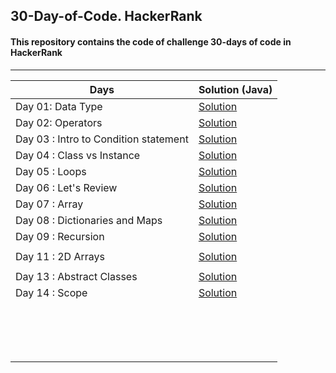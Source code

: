 ## 30-Day-of-Code. HackerRank
#### This repository contains the code of challenge 30-days of code in HackerRank

------



| Days              | Solution (Java)                                              |
| ----------------- | ------------------------------------------------------------ |
| Day 01: Data Type | [Solution](https://github.com/mohitsingla123/30-Day-of-Code.-HackerRank/blob/master/Day_01_Data_Types.java) |
| Day 02: Operators | [Solution](https://github.com/mohitsingla123/30-Day-of-Code.-HackerRank/blob/master/Day_02_Operators.java)  |
|Day 03 : Intro to Condition statement |[Solution](https://github.com/mohitsingla123/30-Day-of-Code.-HackerRank/blob/master/Day_03_Intro_To_Condition.java)|
|Day 04 : Class vs Instance |[Solution](https://github.com/mohitsingla123/30-Day-of-Code.-HackerRank/blob/master/Day_04_Classes_vs_Intance.java)|
|Day 05 : Loops     |[Solution](https://github.com/mohitsingla123/30-Day-of-Code.-HackerRank/blob/master/Day_05_Loops.java)|
|Day 06 : Let's Review |[Solution](https://github.com/mohitsingla123/30-Day-of-Code.-HackerRank/blob/master/Day_06_Lets_Review.java) |
|Day 07 : Array     | [Solution](https://github.com/mohitsingla123/30-Day-of-Code.-HackerRank/blob/master/Day_07_Array.java) |
|Day 08 : Dictionaries and Maps| [Solution](https://github.com/mohitsingla123/30-Day-of-Code.-HackerRank/blob/master/Day_08_Dictionaries_and_maps.java)|
|Day 09 : Recursion | [Solution](https://github.com/mohitsingla123/30-Day-of-Code.-HackerRank/blob/master/Day_09_Recursion.java)|
|                   |                                                              |
|Day 11 : 2D Arrays | [Solution](https://github.com/mohitsingla123/30-Day-of-Code.-HackerRank/blob/master/Day_11_2D_array.java) |
|                   |                                                              |
| Day 13 : Abstract Classes | [Solution](https://github.com/mohitsingla123/30-Day-of-Code.-HackerRank/blob/master/Day_13_Abstract_classes.java) |
| Day 14 : Scope    | [Solution](https://github.com/mohitsingla123/30-Day-of-Code.-HackerRank/blob/master/Day_14_Scope.java) |
|                   |                                                              |
|                   |                                                              |
|                   |                                                              |
|                   |                                                              |
|                   |                                                              |
|                   |                                                              |
|                   |                                                              |
|                   |                                                              |
|                   |                                                              |
|                   |                                                              |
|                   |                                                              |
|                   |                                                              |
|                   |                                                              |
|                   |                                                              |
|                   |                                                              |
|                   |                                                              |

